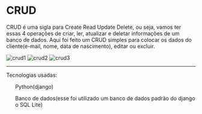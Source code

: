 # CRUD

 CRUD é uma sigla para Create Read Update Delete, ou seja, vamos ter essas 4 operações de criar, ler, atualizar e deletar informações de um banco de dados.
 Aqui foi feito um CRUD simples para colocar os dados do cliente(e-mail, nome, data de nascimento), editar ou excluir.
 
![crud1](https://user-images.githubusercontent.com/101136752/197659200-a685b44d-4d54-4f6d-b5bd-b3354364f67f.png)
![crud2](https://user-images.githubusercontent.com/101136752/197659232-004ab5c3-870e-4d6f-a869-c2888952e615.png)
![crud3](https://user-images.githubusercontent.com/101136752/197659243-6f65b843-53d5-4952-83cc-c76138643aef.png)
 ***

Tecnologias usadas:

<ul>Python(django)</ul>
<ul>Banco de dados(esse foi utilizado um banco de dados padrão do django o SQL Lite)</ul>


